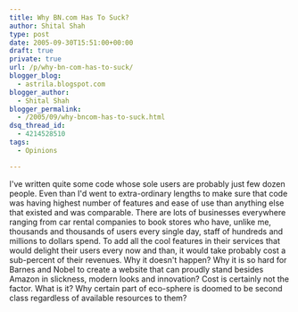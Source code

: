 ```yaml
---
title: Why BN.com Has To Suck?
author: Shital Shah
type: post
date: 2005-09-30T15:51:00+00:00
draft: true
private: true
url: /p/why-bn-com-has-to-suck/
blogger_blog:
  - astrila.blogspot.com
blogger_author:
  - Shital Shah
blogger_permalink:
  - /2005/09/why-bncom-has-to-suck.html
dsq_thread_id:
  - 4214528510
tags:
  - Opinions

---
```

I've written quite some code whose sole users are probably just few dozen people. Even than I'd went to extra-ordinary lengths to make sure that code was having highest number of features and ease of use than anything else that existed and was comparable. There are lots of businesses everywhere ranging from car rental companies to book stores who have, unlike me, thousands and thousands of users every single day, staff of hundreds and millions to dollars spend. To add all the cool features in their services that would delight their users every now and than, it would take probably cost a sub-percent of their revenues. Why it doesn't happen? Why it is so hard for Barnes and Nobel to create a website that can proudly stand besides Amazon in slickness, modern looks and innovation? Cost is certainly not the factor. What is it? Why certain part of eco-sphere is doomed to be second class regardless of available resources to them?